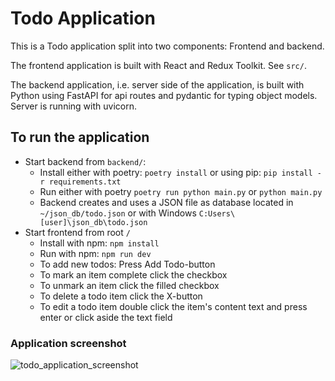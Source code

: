 # Todo Application

This is a Todo application split into two components: Frontend and backend.

The frontend application is built with React and Redux Toolkit. See `src/`.

The backend application, i.e. server side of the application, is built with Python using FastAPI for api routes
and pydantic for typing object models. Server is running with uvicorn.


## To run the application
- Start backend from `backend/`:
  - Install either with poetry: `poetry install` or using pip: `pip install -r requirements.txt`
  - Run either with poetry `poetry run python main.py` or `python main.py`
  - Backend creates and uses a JSON file as database located in `~/json_db/todo.json` or with Windows `C:Users\[user]\json_db\todo.json`
- Start frontend from root `/`
  - Install with npm: `npm install`
  - Run with npm: `npm run dev`
  - To add new todos: Press Add Todo-button
  - To mark an item complete click the checkbox
  - To unmark an item click the filled checkbox
  - To delete a todo item click the X-button
  - To edit a todo item double click the item's content text and press enter or click aside the text field

### Application screenshot

![todo_application_screenshot](https://github.com/avaissi/todo_application/assets/2530247/c4298dc4-1318-4892-9785-f4013cc5a101)
